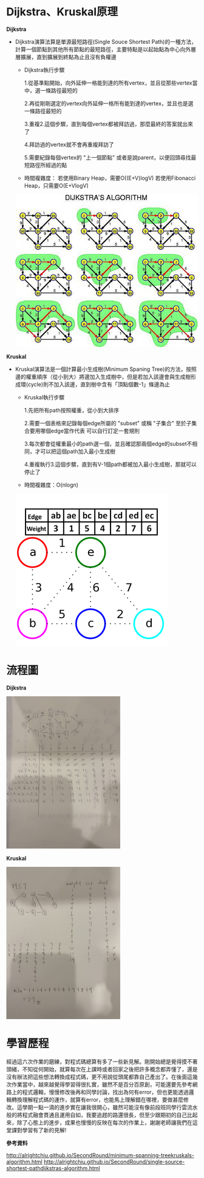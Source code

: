 # Dijkstra、Kruskal原理

**Dijkstra**
* Dijkstra演算法算是單源最短路徑(Single Souce Shortest Path)的一種方法，計算一個節點到其他所有節點的最短路徑，主要特點是以起始點為中心向外層層擴展，直到擴展到終點為止且沒有負權邊
   * Dijkstra執行步驟

      1.從基準點開始，向外延伸一格能到達的所有vertex，並且從那些vertex當中，選一條路徑最短的

      2.再從剛剛選定的vertex向外延伸一格所有能到達的vertex，並且也是選一條路徑最短的

      3.重複2.這個步驟，直到每個vertex都被拜訪過，那麼最終的答案就出來了

      4.拜訪過的vertex就不會再重複拜訪了

      5.需要紀錄每個vertex的 "上一個節點" 或者是說parent，以便回頭尋找最短路徑所經過的點
      
   * 時間複雜度：
      若使用Binary Heap，需要O((E+V)logV)
      若使用Fibonacci Heap，只需要O(E+VlogV)
      
   <img src='https://github.com/jason880111/My-learning-note/blob/master/image/Dijkstra.jpg' height=400 weight =400>
      
 **Kruskal**
 * Kruskal演算法是一個計算最小生成樹(Minimum Spaning Tree)的方法，按照邊的權重順序（從小到大）將邊加入生成樹中，但是若加入該邊會與生成樹形成環(cycle)則不加入該邊，直到樹中含有「頂點個數-1」條邊為止
    * Kruskal執行步驟

      1.先把所有path按照權重，從小到大排序

      2.需要一個表格來記錄每個edge所屬的 "subset" 或稱 "子集合" 至於子集合要用哪個edge當作代表 可以自行訂定一套規則

      3.每次都會從權重最小的path選一個，並且確認那兩個edge的subset不相同，才可以把這個path加入最小生成樹

      4.重複執行3.這個步驟，直到有V-1個path都被加入最小生成樹，那就可以停止了
      
    * 時間複雜度：O(nlogn)
    
    <img src='https://github.com/jason880111/My-learning-note/blob/master/image/kruskal.gif' height=400 weight =400>
    
 # 流程圖
 **Dijkstra**
 
 <img src='https://github.com/jason880111/My-learning-note/blob/master/image/Dijkstra%20%E6%B5%81%E7%A8%8B%E5%9C%96.jpg' height=400 weight =400>
  
 **Kruskal**
 
<img src='https://github.com/jason880111/My-learning-note/blob/master/image/kruskal%E6%B5%81%E7%A8%8B%E5%9C%96.jpg' height=400 weight =400>

# 學習歷程
經過這六次作業的磨練，對程式碼總算有多了一些新見解。剛開始總是覺得摸不著頭緒，不知從何開始，就算每次在上課時或者回家之後把許多概念都弄懂了，還是沒有辦法把這些想法轉換成程式碼，更不用說從頭尾都靠自己產出了。在後面這幾次作業當中，越來越覺得學習得很扎實，雖然不是百分百原創，可能還要先參考網路上的程式邏輯，慢慢修改後再和同學討論，找出為何有error，但也更能透過邏輯轉換理解程式碼的運作，就算有error，也能馬上理解錯在哪裡，要做甚麼修改。這學期一點一滴的進步實在讓我很開心，雖然可能沒有像前段班同學行雲流水般的將程式融會貫通且運用自如，我要追趕的路還很長，但至少跟期初的自己比起來，除了心態上的進步，成果也慢慢的反映在每次的作業上，謝謝老師讓我們在這堂課對學習有了新的見解!

**參考資料**

http://alrightchiu.github.io/SecondRound/minimum-spanning-treekruskals-algorithm.html
http://alrightchiu.github.io/SecondRound/single-source-shortest-pathdijkstras-algorithm.html
